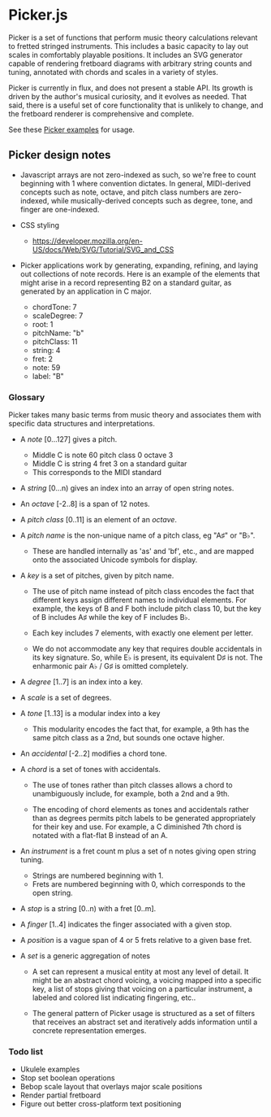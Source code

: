 # Picker.js

Picker is a set of functions that perform music theory calculations relevant to fretted stringed instruments. This includes a basic capacity to lay out scales in comfortably playable positions. It includes an SVG generator capable of rendering fretboard diagrams with arbitrary string counts and tuning, annotated with chords and scales in a variety of styles.

Picker is currently in flux, and does not present a stable API. Its growth is driven by the author's musical curiosity, and it evolves as needed. That said, there is a useful set of core functionality that is unlikely to change, and the fretboard renderer is comprehensive and complete.

See these [Picker examples](https://rlk.github.io/picker/) for usage.

## Picker design notes

- Javascript arrays are not zero-indexed as such, so we're free to count beginning with 1 where convention dictates. In general, MIDI-derived concepts such as note, octave, and pitch class numbers are zero-indexed, while musically-derived concepts such as degree, tone, and finger are one-indexed.

- CSS styling

	- https://developer.mozilla.org/en-US/docs/Web/SVG/Tutorial/SVG_and_CSS

- Picker applications work by generating, expanding, refining, and laying out collections of note records. Here is an example of the elements that might arise in a record representing B2 on a standard guitar, as generated by an application in C major.

	- chordTone: 7
	- scaleDegree: 7
	- root: 1
	- pitchName: "b"
	- pitchClass: 11
	- string: 4
	- fret: 2
	- note: 59
	- label: "B"

### Glossary

Picker takes many basic terms from music theory and associates them with specific data structures and interpretations.

- A *note* [0...127] gives a pitch.

	- Middle C is note 60 pitch class 0 octave 3
	- Middle C is string 4 fret 3 on a standard guitar
	- This corresponds to the MIDI standard

- A *string* [0...n) gives an index into an array of open string notes.

- An *octave* [-2..8] is a span of 12 notes.

- A *pitch class* [0..11] is an element of an *octave*.

- A *pitch name* is the non-unique name of a pitch class, eg "A♯" or "B♭".

	- These are handled internally as 'as' and 'bf', etc., and are mapped onto the associated Unicode symbols for display.

- A *key* is a set of pitches, given by pitch name.

	- The use of pitch name instead of pitch class encodes the fact that different keys assign different names to individual elements. For example, the keys of B and F both include pitch class 10, but the key of B includes A♯ while the key of F includes B♭.

	- Each key includes 7 elements, with exactly one element per letter.

	- We do not accommodate any key that requires double accidentals in its key signature. So, while E♭ is present, its equivalent D♯ is not. The enharmonic pair A♭ / G♯ is omitted completely.

- A *degree* [1..7] is an index into a key.

- A *scale* is a set of degrees.

- A *tone* [1..13] is a modular index into a key

	- This modularity encodes the fact that, for example, a 9th has the same pitch class as a 2nd, but sounds one octave higher. 

- An *accidental* [-2..2] modifies a chord tone.

- A *chord* is a set of tones with accidentals.

	- The use of tones rather than pitch classes allows a chord to unambiguously include, for example, both a 2nd and a 9th.

	- The encoding of chord elements as tones and accidentals rather than as degrees permits pitch labels to be generated appropriately for their key and use. For example, a C diminished 7th chord is notated with a flat-flat B instead of an A.

- An *instrument* is a fret count m plus a set of n notes giving open string tuning.

	- Strings are numbered beginning  with 1.
	- Frets are numbered beginning with 0, which corresponds to the open string.

- A *stop* is a string [0..n) with a fret [0..m].

- A *finger* [1..4] indicates the finger associated with a given stop.

- A *position* is a vague span of 4 or 5 frets relative to a given base fret.

- A *set* is a generic aggregation of notes

	- A set can represent a musical entity at most any level of detail. It might be an abstract chord voicing, a voicing mapped into a specific key, a list of stops giving that voicing on a particular instrument, a labeled and colored list indicating fingering, etc..

	- The general pattern of Picker usage is structured as a set of filters that receives an abstract set and iteratively adds information until a concrete representation emerges.

### Todo list

- Ukulele examples
- Stop set boolean operations
- Bebop scale layout that overlays major scale positions
- Render partial fretboard
- Figure out better cross-platform text positioning
